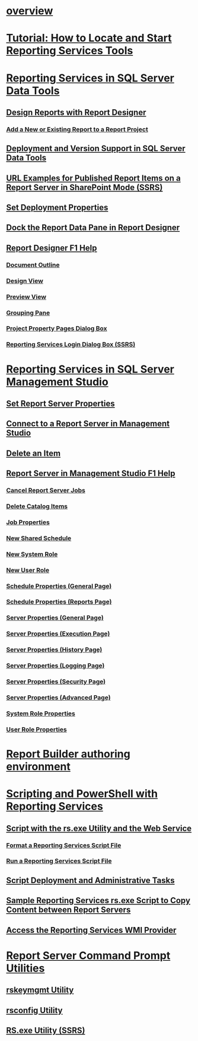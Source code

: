 # [overview](reporting-services-tools.md)  
# [Tutorial: How to Locate and Start Reporting Services Tools](tutorial-how-to-locate-and-start-reporting-services-tools-ssrs.md)  
# [Reporting Services in SQL Server Data Tools](reporting-services-in-sql-server-data-tools-ssdt.md)  
## [Design Reports with Report Designer](design-reporting-services-paginated-reports-with-report-designer-ssrs.md)  
### [Add a New or Existing Report to a Report Project](add-a-new-or-existing-report-to-a-report-project-ssrs.md)  
## [Deployment and Version Support in SQL Server Data Tools](deployment-and-version-support-in-sql-server-data-tools-ssrs.md)  
## [URL Examples for Published Report Items on a Report Server in SharePoint Mode (SSRS)](url-examples-for-items-on-a-report-server-sharepoint-mode.md)  
## [Set Deployment Properties](set-deployment-properties-reporting-services.md)  
## [Dock the Report Data Pane in Report Designer](dock-the-report-data-pane-in-report-designer-ssrs.md)  
## [Report Designer F1 Help](report-designer-f1-help.md)  
### [Document Outline](document-outline.md)  
### [Design View](design-view.md)  
### [Preview View](preview-view.md)  
### [Grouping Pane](grouping-pane.md)  
### [Project Property Pages Dialog Box](project-property-pages-dialog-box.md)  
### [Reporting Services Login Dialog Box (SSRS)](reporting-services-login-dialog-box-ssrs.md)  
# [Reporting Services in SQL Server Management Studio](reporting-services-in-sql-server-management-studio-ssrs.md)  
## [Set Report Server Properties](set-report-server-properties-management-studio.md)  
## [Connect to a Report Server in Management Studio](connect-to-a-report-server-in-management-studio.md)  
## [Delete an Item](delete-an-item-management-studio.md)  
## [Report Server in Management Studio F1 Help](report-server-in-management-studio-f1-help.md)  
### [Cancel Report Server Jobs](cancel-report-server-jobs-management-studio.md)  
### [Delete Catalog Items](delete-catalog-items-management-studio.md)  
### [Job Properties](job-properties-management-studio.md)  
### [New Shared Schedule](new-shared-schedule-management-studio.md)  
### [New System Role](new-system-role-management-studio.md)  
### [New User Role](new-user-role-management-studio.md)  
### [Schedule Properties (General Page)](schedule-properties-general-page.md)  
### [Schedule Properties (Reports Page)](schedule-properties-reports-page.md)  
### [Server Properties (General Page)](report-server-properties-general-page.md)  
### [Server Properties (Execution Page)](server-properties-execution-page.md)  
### [Server Properties (History Page)](server-properties-history-page.md)  
### [Server Properties (Logging Page)](server-properties-logging-page.md)  
### [Server Properties (Security Page)](server-properties-security-page-reporting-services.md)  
### [Server Properties (Advanced Page)](server-properties-advanced-page-reporting-services.md)  
### [System Role Properties](system-role-properties-management-studio.md)  
### [User Role Properties](user-role-properties-management-studio.md)  
# [Report Builder authoring environment](report-builder-authoring-environment-ssrs.md)  
# [Scripting and PowerShell with Reporting Services](scripting-and-powershell-with-reporting-services.md)  
## [Script with the rs.exe Utility and the Web Service](script-with-the-rs-exe-utility-and-the-web-service.md)  
### [Format a Reporting Services Script File](format-a-reporting-services-script-file.md)  
### [Run a Reporting Services Script File](run-a-reporting-services-script-file.md)  
## [Script Deployment and Administrative Tasks](script-deployment-and-administrative-tasks.md)  
## [Sample Reporting Services rs.exe Script to Copy Content between Report Servers](sample-reporting-services-rs-exe-script-to-copy-content-between-report-servers.md)  
## [Access the Reporting Services WMI Provider](access-the-reporting-services-wmi-provider.md)  
# [Report Server Command Prompt Utilities](report-server-command-prompt-utilities-ssrs.md)  
## [rskeymgmt Utility](rskeymgmt-utility-ssrs.md)  
## [rsconfig Utility](rsconfig-utility-ssrs.md)  
## [RS.exe Utility (SSRS)](rs-exe-utility-ssrs.md)  
